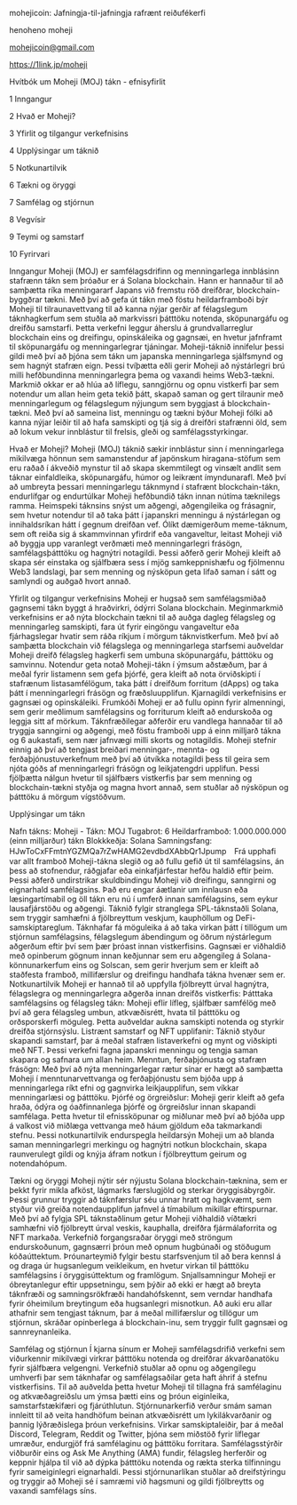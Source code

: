 mohejicoin: Jafningja-til-jafningja rafrænt reiðufékerfi

henoheno moheji

mohejicoin@gmail.com

https://1link.jp/moheji

Hvítbók um Moheji (MOJ) tákn - efnisyfirlit

1 Inngangur

2 Hvað er Moheji?

3 Yfirlit og tilgangur verkefnisins

4 Upplýsingar um táknið

5 Notkunartilvik

6 Tækni og öryggi

7 Samfélag og stjórnun

8 Vegvísir

9 Teymi og samstarf

10 Fyrirvari

Inngangur Moheji (MOJ) er samfélagsdrifinn og menningarlega innblásinn stafrænn tákn sem þróaður er á Solana blockchain. Hann er hannaður til að samþætta ríka menningararf Japans við fremstu röð dreifðrar, blockchain-byggðrar tækni. Með því að gefa út tákn með föstu heildarframboði býr Moheji til tilraunavettvang til að kanna nýjar gerðir af félagslegum táknhagkerfum sem stuðla að markvissri þátttöku notenda, sköpunargáfu og dreifðu samstarfi. Þetta verkefni leggur áherslu á grundvallarreglur blockchain eins og dreifingu, opinskáleika og gagnsæi, en hvetur jafnframt til sköpunargáfu og menningarlegrar tjáningar. Moheji-táknið innifelur þessi gildi með því að þjóna sem tákn um japanska menningarlega sjálfsmynd og sem hagnýt stafræn eign. Þessi tvíþætta eðli gerir Moheji að nýstárlegri brú milli hefðbundinna menningarlegra þema og vaxandi heims Web3-tækni. Markmið okkar er að hlúa að líflegu, sanngjörnu og opnu vistkerfi þar sem notendur um allan heim geta tekið þátt, skapað saman og gert tilraunir með menningarlegum og félagslegum nýjungum sem byggjast á blockchain-tækni. Með því að sameina list, menningu og tækni býður Moheji fólki að kanna nýjar leiðir til að hafa samskipti og tjá sig á dreifðri stafrænni öld, sem að lokum vekur innblástur til frelsis, gleði og samfélagsstyrkingar.

Hvað er Moheji? Moheji (MOJ) táknið sækir innblástur sinn í menningarlega mikilvæga hönnun sem samanstendur af japönskum hiragana-stöfum sem eru raðað í ákveðið mynstur til að skapa skemmtilegt og vinsælt andlit sem táknar einfaldleika, sköpunargáfu, húmor og leikrænt ímyndunarafl. Með því að umbreyta þessari menningarlegu táknmynd í stafrænt blockchain-tákn, endurlífgar og endurtúlkar Moheji hefðbundið tákn innan nútíma tæknilegs ramma. Heimspeki táknsins snýst um aðgengi, aðgengileika og frásagnir, sem hvetur notendur til að taka þátt í japanskri menningu á nýstárlegan og innihaldsríkan hátt í gegnum dreifðan vef. Ólíkt dæmigerðum meme-táknum, sem oft reiða sig á skammvinnan yfirdrif eða vangaveltur, leitast Moheji við að byggja upp varanlegt verðmæti með menningarlegri frásögn, samfélagsþátttöku og hagnýtri notagildi. Þessi aðferð gerir Moheji kleift að skapa sér einstaka og sjálfbæra sess í mjög samkeppnishæfu og fjölmennu Web3 landslagi, þar sem menning og nýsköpun geta lifað saman í sátt og samlyndi og auðgað hvort annað.

Yfirlit og tilgangur verkefnisins Moheji er hugsað sem samfélagsmiðað gagnsemi tákn byggt á hraðvirkri, ódýrri Solana blockchain. Meginmarkmið verkefnisins er að nýta blockchain tækni til að auðga dagleg félagsleg og menningarleg samskipti, fara út fyrir eingöngu vangaveltur eða fjárhagslegar hvatir sem ráða ríkjum í mörgum táknvistkerfum. Með því að samþætta blockchain við félagslega og menningarlega starfsemi auðveldar Moheji dreifð félagsleg hagkerfi sem umbuna sköpunargáfu, þátttöku og samvinnu. Notendur geta notað Moheji-tákn í ýmsum aðstæðum, þar á meðal fyrir listamenn sem gefa þjórfé, gera kleift að nota örviðskipti í stafrænum listasamfélögum, taka þátt í dreifðum forritum (dApps) og taka þátt í menningarlegri frásögn og fræðsluupplifun. Kjarnagildi verkefnisins er gagnsæi og opinskáleiki. Frumkóði Moheji er að fullu opinn fyrir almenningi, sem gerir meðlimum samfélagsins og forriturum kleift að endurskoða og leggja sitt af mörkum. Táknfræðilegar aðferðir eru vandlega hannaðar til að tryggja sanngirni og aðgengi, með föstu framboði upp á einn milljarð tákna og 6 aukastafi, sem nær jafnvægi milli skorts og notagildis. Moheji stefnir einnig að því að tengjast breiðari menningar-, mennta- og ferðaþjónustuverkefnum með því að útvíkka notagildi þess til geira sem njóta góðs af menningarlegri frásögn og leikjatengdri upplifun. Þessi fjölþætta nálgun hvetur til sjálfbærs vistkerfis þar sem menning og blockchain-tækni styðja og magna hvort annað, sem stuðlar að nýsköpun og þátttöku á mörgum vígstöðvum.

Upplýsingar um tákn

Nafn tákns: Moheji - Tákn: MOJ
Tugabrot: 6
Heildarframboð: 1.000.000.000 (einn milljarður) tákn
Blokkkeðja: Solana
Samningsfang: HJwToCxFFmtnYGZMQa7rZwHAMG2evdbdXAbbQr1Jpump　Frá upphafi var allt framboð Moheji-tákna slegið og að fullu gefið út til samfélagsins, án þess að stofnendur, ráðgjafar eða einkafjárfestar hefðu haldið eftir þeim. Þessi aðferð undirstrikar skuldbindingu Moheji við dreifingu, sanngirni og eignarhald samfélagsins. Það eru engar áætlanir um innlausn eða læsingartímabil og öll tákn eru nú í umferð innan samfélagsins, sem eykur lausafjárstöðu og aðgengi. Táknið fylgir stranglega SPL-táknstaðli Solana, sem tryggir samhæfni á fjölbreyttum veskjum, kauphöllum og DeFi-samskiptareglum. Táknhafar fá möguleika á að taka virkan þátt í tillögum um stjórnun samfélagsins, félagslegum ábendingum og öðrum nýstárlegum aðgerðum eftir því sem þær þróast innan vistkerfisins. Gagnsæi er viðhaldið með opinberum gögnum innan keðjunnar sem eru aðgengileg á Solana-könnunarkerfum eins og Solscan, sem gerir hverjum sem er kleift að staðfesta framboð, millifærslur og dreifingu handhafa tákna hvenær sem er. Notkunartilvik Moheji er hannað til að uppfylla fjölbreytt úrval hagnýtra, félagslegra og menningarlegra aðgerða innan dreifðs vistkerfis:
Þátttaka samfélagsins og félagsleg tákn: Moheji eflir lífleg, sjálfbær samfélög með því að gera félagsleg umbun, atkvæðisrétt, hvata til þátttöku og orðsporskerfi möguleg. Þetta auðveldar aukna samskipti notenda og styrkir dreifða stjórnsýslu.
Listrænt samstarf og NFT upplifanir: Táknið styður skapandi samstarf, þar á meðal stafræn listaverkefni og mynt og viðskipti með NFT. Þessi verkefni fagna japanskri menningu og tengja saman skapara og safnara um allan heim.
Menntun, ferðaþjónusta og stafræn frásögn: Með því að nýta menningarlegar rætur sínar er hægt að samþætta Moheji í menntunarvettvanga og ferðaþjónustu sem bjóða upp á menningarlega ríkt efni og gagnvirka leikjaupplifun, sem víkkar menningarlæsi og þátttöku.
Þjórfé og örgreiðslur: Moheji gerir kleift að gefa hraða, ódýra og óaðfinnanlega þjórfé og örgreiðslur innan skapandi samfélaga. Þetta hvetur til efnissköpunar og miðlunar með því að bjóða upp á valkost við miðlæga vettvanga með háum gjöldum eða takmarkandi stefnu. Þessi notkunartilvik endurspegla heildarsýn Moheji um að blanda saman menningarlegri merkingu og hagnýtri notkun blockchain, skapa raunverulegt gildi og knýja áfram notkun í fjölbreyttum geirum og notendahópum.

Tækni og öryggi Moheji nýtir sér nýjustu Solana blockchain-tæknina, sem er þekkt fyrir mikla afköst, lágmarks færslugjöld og sterkar öryggisábyrgðir. Þessi grunnur tryggir að táknfærslur séu unnar hratt og hagkvæmt, sem styður við greiða notendaupplifun jafnvel á tímabilum mikillar eftirspurnar. Með því að fylgja SPL táknstaðlinum getur Moheji viðhaldið víðtækri samhæfni við fjölbreytt úrval veskis, kauphalla, dreifðra fjármálaforrita og NFT markaða. Verkefnið forgangsraðar öryggi með ströngum endurskoðunum, gagnsærri þróun með opnum hugbúnaði og stöðugum kóðaúttektum. Þróunarteymið fylgir bestu starfsvenjum til að bera kennsl á og draga úr hugsanlegum veikleikum, en hvetur virkan til þátttöku samfélagsins í öryggisúttektum og framlögum. Snjallsamningur Moheji er óbreytanlegur eftir uppsetningu, sem þýðir að ekki er hægt að breyta táknfræði og samningsrökfræði handahófskennt, sem verndar handhafa fyrir óheimilum breytingum eða hugsanlegri misnotkun. Að auki eru allar athafnir sem tengjast táknum, þar á meðal millifærslur og tillögur um stjórnun, skráðar opinberlega á blockchain-inu, sem tryggir fullt gagnsæi og sannreynanleika.

Samfélag og stjórnun Í kjarna sínum er Moheji samfélagsdrifið verkefni sem viðurkennir mikilvægi virkrar þátttöku notenda og dreifðrar ákvarðanatöku fyrir sjálfbæra velgengni. Verkefnið stuðlar að opnu og aðgengilegu umhverfi þar sem táknhafar og samfélagsaðilar geta haft áhrif á stefnu vistkerfisins. Til að auðvelda þetta hvetur Moheji til tillagna frá samfélaginu og atkvæðagreiðslu um ýmsa þætti eins og þróun eiginleika, samstarfstækifæri og fjárúthlutun. Stjórnunarkerfið verður smám saman innleitt til að veita handhöfum beinan atkvæðisrétt um lykilákvarðanir og þannig lýðræðislega þróun verkefnisins. Virkar samskiptaleiðir, þar á meðal Discord, Telegram, Reddit og Twitter, þjóna sem miðstöð fyrir líflegar umræður, endurgjöf frá samfélaginu og þátttöku forritara. Samfélagsstýrðir viðburðir eins og Ask Me Anything (AMA) fundir, félagsleg herferðir og keppnir hjálpa til við að dýpka þátttöku notenda og rækta sterka tilfinningu fyrir sameiginlegri eignarhaldi. Þessi stjórnunarlíkan stuðlar að dreifstýringu og tryggir að Moheji sé í samræmi við hagsmuni og gildi fjölbreytts og vaxandi samfélags síns.
